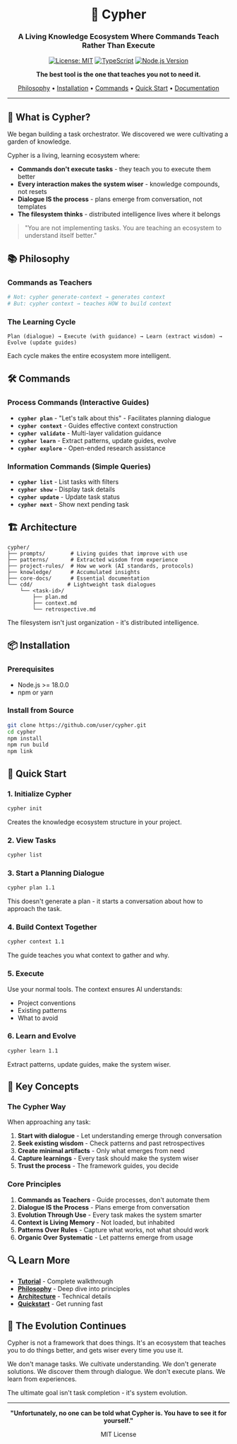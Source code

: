 <div align="center">

# 🔐 Cypher

### A Living Knowledge Ecosystem Where Commands Teach Rather Than Execute

[![License: MIT](https://img.shields.io/badge/License-MIT-yellow.svg)](https://opensource.org/licenses/MIT)
[![TypeScript](https://img.shields.io/badge/TypeScript-5.3+-blue.svg)](https://www.typescriptlang.org/)
[![Node.js Version](https://img.shields.io/node/v/cypher-ai.svg)](https://nodejs.org)

**The best tool is the one that teaches you not to need it.**

[Philosophy](#-philosophy) • [Installation](#-installation) • [Commands](#-commands) • [Quick Start](#-quick-start) • [Documentation](#-documentation)

</div>

---

## 🎯 What is Cypher?

We began building a task orchestrator. We discovered we were cultivating a garden of knowledge.

Cypher is a living, learning ecosystem where:
- **Commands don't execute tasks** - they teach you to execute them better
- **Every interaction makes the system wiser** - knowledge compounds, not resets
- **Dialogue IS the process** - plans emerge from conversation, not templates
- **The filesystem thinks** - distributed intelligence lives where it belongs

> "You are not implementing tasks. You are teaching an ecosystem to understand itself better."

## 📚 Philosophy

### Commands as Teachers
```bash
# Not: cypher generate-context → generates context
# But: cypher context → teaches HOW to build context
```

### The Learning Cycle
```
Plan (dialogue) → Execute (with guidance) → Learn (extract wisdom) → Evolve (update guides)
```

Each cycle makes the entire ecosystem more intelligent.

## 🛠️ Commands

### Process Commands (Interactive Guides)
- **`cypher plan`** - "Let's talk about this" - Facilitates planning dialogue
- **`cypher context`** - Guides effective context construction
- **`cypher validate`** - Multi-layer validation guidance
- **`cypher learn`** - Extract patterns, update guides, evolve
- **`cypher explore`** - Open-ended research assistance

### Information Commands (Simple Queries)
- **`cypher list`** - List tasks with filters
- **`cypher show`** - Display task details
- **`cypher update`** - Update task status
- **`cypher next`** - Show next pending task

## 🏗️ Architecture

```
cypher/
├── prompts/        # Living guides that improve with use
├── patterns/       # Extracted wisdom from experience
├── project-rules/  # How we work (AI standards, protocols)
├── knowledge/      # Accumulated insights
├── core-docs/      # Essential documentation
└── cdd/           # Lightweight task dialogues
    └── <task-id>/
        ├── plan.md
        ├── context.md
        └── retrospective.md
```

The filesystem isn't just organization - it's distributed intelligence.

## 📦 Installation

### Prerequisites
- Node.js >= 18.0.0
- npm or yarn

### Install from Source
```bash
git clone https://github.com/user/cypher.git
cd cypher
npm install
npm run build
npm link
```

## 🚀 Quick Start

### 1. Initialize Cypher
```bash
cypher init
```

Creates the knowledge ecosystem structure in your project.

### 2. View Tasks
```bash
cypher list
```

### 3. Start a Planning Dialogue
```bash
cypher plan 1.1
```
This doesn't generate a plan - it starts a conversation about how to approach the task.

### 4. Build Context Together
```bash
cypher context 1.1
```
The guide teaches you what context to gather and why.

### 5. Execute
Use your normal tools. The context ensures AI understands:
- Project conventions
- Existing patterns
- What to avoid

### 6. Learn and Evolve
```bash
cypher learn 1.1
```
Extract patterns, update guides, make the system wiser.

## 📖 Key Concepts

### The Cypher Way

When approaching any task:
1. **Start with dialogue** - Let understanding emerge through conversation
2. **Seek existing wisdom** - Check patterns and past retrospectives
3. **Create minimal artifacts** - Only what emerges from need
4. **Capture learnings** - Every task should make the system wiser
5. **Trust the process** - The framework guides, you decide

### Core Principles

1. **Commands as Teachers** - Guide processes, don't automate them
2. **Dialogue IS the Process** - Plans emerge from conversation
3. **Evolution Through Use** - Every task makes the system smarter
4. **Context is Living Memory** - Not loaded, but inhabited
5. **Patterns Over Rules** - Capture what works, not what should work
6. **Organic Over Systematic** - Let patterns emerge from usage

## 🔍 Learn More

- **[Tutorial](docs/tutorial/FIRST_TASK_EKP.md)** - Complete walkthrough
- **[Philosophy](cypher/core-docs/philosophy.md)** - Deep dive into principles
- **[Architecture](cypher/core-docs/architecture.md)** - Technical details
- **[Quickstart](cypher/core-docs/quickstart.md)** - Get running fast

## 🌱 The Evolution Continues

Cypher is not a framework that does things. It's an ecosystem that teaches you to do things better, and gets wiser every time you use it.

We don't manage tasks. We cultivate understanding.
We don't generate solutions. We discover them through dialogue.
We don't execute plans. We learn from experiences.

The ultimate goal isn't task completion - it's system evolution.



---

<div align="center">

**"Unfortunately, no one can be told what Cypher is. You have to see it for yourself."**

MIT License

</div>